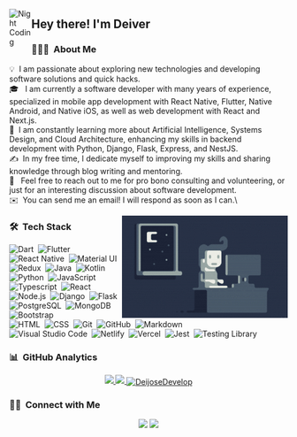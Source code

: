 <img alt="Night Coding" src="./assets/Hand%20Wave.gif" width='40' align="left"/><h2>Hey there! I'm Deiver</h2>

<!-- ## 👋 &nbsp;Hey there! I'm Aditya -->

### 👨🏻‍💻 &nbsp;About Me

💡 &nbsp;I am passionate about exploring new technologies and developing software solutions and quick hacks.\
🎓 &nbsp; I am currently a software developer with many years of experience, specialized in mobile app development with React Native, Flutter, Native Android, and Native iOS, as well as web development with React and Next.js.\
🌱 &nbsp;I am constantly learning more about Artificial Intelligence, Systems Design, and Cloud Architecture, enhancing my skills in backend development with Python, Django, Flask, Express, and NestJS.\
✍️ &nbsp;In my free time, I dedicate myself to improving my skills and sharing knowledge through blog writing and mentoring.\
💬 &nbsp; Feel free to reach out to me for pro bono consulting and volunteering, or just for an interesting discussion about software development.\
✉️ &nbsp;You can send me an email! I will respond as soon as I can.\

<img alt="Night Coding" src="https://raw.githubusercontent.com/AVS1508/AVS1508/master/assets/Night-Coding.gif" align="right"/>

<!--p align="left"> <img src="https://komarev.com/ghpvc/?username=DeijoseDevelop&label=Profile%20views&color=0e75b6&style=flat" alt="DeijoseDevelop" /> </p-->

### 🛠 &nbsp;Tech Stack

![Dart](https://img.shields.io/badge/Dart-0175C2?style=for-the-badge&logo=dart&logoColor=white)&nbsp;
![Flutter](https://img.shields.io/badge/Flutter-02569B?style=for-the-badge&logo=flutter&logoColor=white)&nbsp;
![React Native](https://img.shields.io/badge/React_Native-20232A?style=for-the-badge&logo=react&logoColor=61DAFB)&nbsp;
![Material UI](https://img.shields.io/badge/Material--UI-0081CB?style=for-the-badge&logo=material-ui&logoColor=white)&nbsp;
![Redux](https://img.shields.io/badge/Redux-593D88?style=for-the-badge&logo=redux&logoColor=white)&nbsp;
![Java](https://img.shields.io/badge/Java-ED8B00?style=for-the-badge&logo=openjdk)&nbsp;
![Kotlin](https://img.shields.io/badge/Kotlin-0095D5?&style=for-the-badge&logo=kotlin)&nbsp;
![Python](https://img.shields.io/badge/-Python-05122A?style=flat&logo=python)&nbsp;
![JavaScript](https://img.shields.io/badge/-JavaScript-05122A?style=flat&logo=javascript)&nbsp;
![Typescript](https://img.shields.io/badge/TypeScript-007ACC?style=for-the-badge&logo=typescript&logoColor=white)&nbsp;
![React](https://img.shields.io/badge/-React-05122A?style=flat&logo=react)&nbsp;
![Node.js](https://img.shields.io/badge/-Node.js-05122A?style=flat&logo=node.js)&nbsp;
![Django](https://img.shields.io/badge/-Django-05122A?style=flat&logo=django&logoColor=092E20)&nbsp;
![Flask](https://img.shields.io/badge/-Flask-05122A?style=flat&logo=flask)&nbsp;
![PostgreSQL](https://img.shields.io/badge/PostgreSQL-316192?style=for-the-badge&logo=postgresql&logoColor=white)&nbsp;
![MongoDB](https://img.shields.io/badge/MongoDB-4EA94B?style=for-the-badge&logo=mongodb&logoColor=white)&nbsp;
![Bootstrap](https://img.shields.io/badge/-Bootstrap-05122A?style=flat&logo=bootstrap&logoColor=563D7C)\
![HTML](https://img.shields.io/badge/-HTML-05122A?style=flat&logo=HTML5)&nbsp;
![CSS](https://img.shields.io/badge/-CSS-05122A?style=flat&logo=CSS3&logoColor=1572B6)&nbsp;
![Git](https://img.shields.io/badge/-Git-05122A?style=flat&logo=git)&nbsp;
![GitHub](https://img.shields.io/badge/-GitHub-05122A?style=flat&logo=github)&nbsp;
![Markdown](https://img.shields.io/badge/-Markdown-05122A?style=flat&logo=markdown)\
![Visual Studio Code](https://img.shields.io/badge/-Visual%20Studio%20Code-05122A?style=flat&logo=visual-studio-code&logoColor=007ACC)&nbsp;
![Netlify](https://img.shields.io/badge/Netlify-00C7B7?style=for-the-badge&logo=netlify&logoColor=white)&nbsp;
![Vercel](https://img.shields.io/badge/Vercel-000000?style=for-the-badge&logo=vercel&logoColor=white)&nbsp;
![Jest](https://img.shields.io/badge/Jest-323330?style=for-the-badge&logo=Jest&logoColor=white)&nbsp;
![Testing Library](https://img.shields.io/badge/testing%20library-323330?style=for-the-badge&logo=testing-library&logoColor=red)&nbsp;

### 📊 &nbsp;GitHub Analytics

<p align="center">
<a href="https://github.com/DeijoseDevelop">
  <img height="180em" src="https://github-readme-stats-eight-theta.vercel.app/api?username=DeijoseDevelop&show_icons=true&theme=algolia&include_all_commits=true&count_private=true"/>
  <img height="180em" src="https://github-readme-stats-eight-theta.vercel.app/api/top-langs/?username=DeijoseDevelop&layout=compact&langs_count=8&theme=algolia"/>
  <img align="center" src="https://github-readme-streak-stats.herokuapp.com/?user=DeijoseDevelop&" alt="DeijoseDevelop" />
</a>
</p>

### 🤝🏻 &nbsp;Connect with Me

<p align="center">
<a href="https://www.linkedin.com/in/deiver-vazquez-1453141b5"><img src="https://img.shields.io/badge/-Deiver%20Vasquez-0077B5?style=flat&logo=Linkedin&logoColor=white"/></a>
<a href="mailto:estudiandovazmore@gmail.com"><img src="https://img.shields.io/badge/-estudiandovazmore@gmail.com-D14836?style=flat&logo=Gmail&logoColor=white"/></a>
</p>

